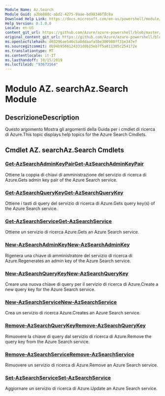 ```yaml
---
Module Name: Az.Search
Module Guid: a2bb88dc-abd2-4275-9aae-bd98346f8c8a
Download Help Link: https://docs.microsoft.com/en-us/powershell/module/az.search
Help Version: 0.1.0.0
Locale: en-US
content_git_url: https://github.com/Azure/azure-powershell/blob/master/src/Search/Search/help/Az.Search.md
original_content_git_url: https://github.com/Azure/azure-powershell/blob/master/src/Search/Search/help/Az.Search.md
ms.openlocfilehash: d03296ae546c5a8ddaafa5be300988ff31e347ef
ms.sourcegitcommit: 0b94b9566124331d0b15eb7f5a811305c254172e
ms.translationtype: MT
ms.contentlocale: it-IT
ms.lasthandoff: 10/15/2019
ms.locfileid: "93673564"
---
```

# <span data-ttu-id="f2138-101">Modulo AZ. search</span><span class="sxs-lookup"><span data-stu-id="f2138-101">Az.Search Module</span></span>
## <span data-ttu-id="f2138-102">Descrizione</span><span class="sxs-lookup"><span data-stu-id="f2138-102">Description</span></span>
<span data-ttu-id="f2138-103">Questo argomento Mostra gli argomenti della Guida per i cmdlet di ricerca di Azure.</span><span class="sxs-lookup"><span data-stu-id="f2138-103">This topic displays help topics for the Azure Search Cmdlets.</span></span>

## <span data-ttu-id="f2138-104">Cmdlet AZ. search</span><span class="sxs-lookup"><span data-stu-id="f2138-104">Az.Search Cmdlets</span></span>
### [<span data-ttu-id="f2138-105">Get-AzSearchAdminKeyPair</span><span class="sxs-lookup"><span data-stu-id="f2138-105">Get-AzSearchAdminKeyPair</span></span>](Get-AzSearchAdminKeyPair.md)
<span data-ttu-id="f2138-106">Ottiene la coppia di chiavi di amministrazione del servizio di ricerca di Azure.</span><span class="sxs-lookup"><span data-stu-id="f2138-106">Gets admin key pair of the Azure Search service.</span></span>

### [<span data-ttu-id="f2138-107">Get-AzSearchQueryKey</span><span class="sxs-lookup"><span data-stu-id="f2138-107">Get-AzSearchQueryKey</span></span>](Get-AzSearchQueryKey.md)
<span data-ttu-id="f2138-108">Ottiene i tasti di query del servizio di ricerca di Azure.</span><span class="sxs-lookup"><span data-stu-id="f2138-108">Gets query key(s) of the Azure Search service.</span></span>

### [<span data-ttu-id="f2138-109">Get-AzSearchService</span><span class="sxs-lookup"><span data-stu-id="f2138-109">Get-AzSearchService</span></span>](Get-AzSearchService.md)
<span data-ttu-id="f2138-110">Ottiene un servizio di ricerca Azure.</span><span class="sxs-lookup"><span data-stu-id="f2138-110">Gets an Azure Search service.</span></span>

### [<span data-ttu-id="f2138-111">New-AzSearchAdminKey</span><span class="sxs-lookup"><span data-stu-id="f2138-111">New-AzSearchAdminKey</span></span>](New-AzSearchAdminKey.md)
<span data-ttu-id="f2138-112">Rigenera una chiave di amministratore del servizio di ricerca di Azure.</span><span class="sxs-lookup"><span data-stu-id="f2138-112">Regenerates an admin key of the Azure Search service.</span></span>

### [<span data-ttu-id="f2138-113">New-AzSearchQueryKey</span><span class="sxs-lookup"><span data-stu-id="f2138-113">New-AzSearchQueryKey</span></span>](New-AzSearchQueryKey.md)
<span data-ttu-id="f2138-114">Creare una nuova chiave di query per il servizio di ricerca di Azure.</span><span class="sxs-lookup"><span data-stu-id="f2138-114">Create a new query key for the Azure Search service.</span></span>

### [<span data-ttu-id="f2138-115">New-AzSearchService</span><span class="sxs-lookup"><span data-stu-id="f2138-115">New-AzSearchService</span></span>](New-AzSearchService.md)
<span data-ttu-id="f2138-116">Crea un servizio di ricerca Azure.</span><span class="sxs-lookup"><span data-stu-id="f2138-116">Creates an Azure Search service.</span></span>

### [<span data-ttu-id="f2138-117">Remove-AzSearchQueryKey</span><span class="sxs-lookup"><span data-stu-id="f2138-117">Remove-AzSearchQueryKey</span></span>](Remove-AzSearchQueryKey.md)
<span data-ttu-id="f2138-118">Rimuovere la chiave di query dal servizio di ricerca di Azure.</span><span class="sxs-lookup"><span data-stu-id="f2138-118">Remove the query key from the Azure Search service.</span></span>

### [<span data-ttu-id="f2138-119">Remove-AzSearchService</span><span class="sxs-lookup"><span data-stu-id="f2138-119">Remove-AzSearchService</span></span>](Remove-AzSearchService.md)
<span data-ttu-id="f2138-120">Rimuovere un servizio di ricerca di Azure.</span><span class="sxs-lookup"><span data-stu-id="f2138-120">Remove an Azure Search service.</span></span>

### [<span data-ttu-id="f2138-121">Set-AzSearchService</span><span class="sxs-lookup"><span data-stu-id="f2138-121">Set-AzSearchService</span></span>](Set-AzSearchService.md)
<span data-ttu-id="f2138-122">Aggiornare un servizio di ricerca di Azure.</span><span class="sxs-lookup"><span data-stu-id="f2138-122">Update an Azure Search service.</span></span>

